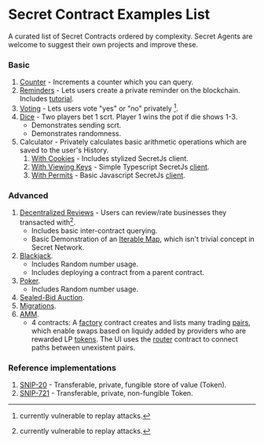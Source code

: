 # Secret Contract Examples List
A curated list of Secret Contracts ordered by complexity. Secret Agents are welcome to suggest their own projects and improve these.

### Basic
1. [Counter](https://github.com/scrtlabs/secret-counter) - Increments a counter which you can query.
2. [Reminders](https://github.com/darwinzer0/secret-contract-tutorials/tree/main/tutorial1/code) - Lets users create a private reminder on the blockchain.
Includes [tutorial](https://learn.figment.io/tutorials/creating-a-secret-contract-from-scratch).
4. [Voting](https://github.com/scrtlabs/SecretSimpleVote) - Lets users vote "yes" or "no" privately [^1]. 
5. [Dice](https://github.com/scrtlabs/SecretDice) - Two players bet 1 scrt. Player 1 wins the pot if die shows 1-3.
   * Demonstrates sending scrt.
   * Demonstrates randomness.
6. Calculator - Privately calculates basic arithmetic operations which are saved to the user's History.
   1. [With Cookies](https://github.com/liorbond/secretnetwork_sec4/tree/master/calc/src) - Includes stylized SecretJs client.
   2. [With Viewing Keys](https://github.com/eladr7/simplecalculator) - Simple Typescript SecretJs [client](https://github.com/eladr7/calculator-client).
   3. [With Permits](https://github.com/eshelB/secret-contract-calculator-with-permits) - Basic Javascript SecretJs [client](https://github.com/eshelB/secret-calculator-frontend).


### Advanced
1. [Decentralized Reviews](https://github.com/eshelB/decure/) - Users can review/rate businesses they transacted with[^1]. 
   * Includes basic inter-contract querying.
   * Basic Demonstration of an [Iterable Map](https://github.com/scrtlabs/secret-toolkit/tree/master/packages/incubator#cashmap), which isn't trivial concept in Secret Network.
2. [Blackjack](https://github.com/scrtlabs/SecretJack).
   * Includes Random number usage.
   * Includes deploying a contract from a parent contract.
3. [Poker](https://github.com/scrtlabs/SecretHoldEm).
   * Includes Random number usage.
4. [Sealed-Bid Auction](https://github.com/baedrik/SCRT-sealed-bid-auction).
5. [Migrations](https://github.com/scrtlabs/secret-migrate-example).
6. [AMM](https://github.com/scrtlabs/SecretSwap). 
   * 4 contracts: A [factory](https://github.com/scrtlabs/SecretSwap/tree/master/contracts/secretswap_factory) contract creates and lists many trading 
   [pairs](https://github.com/scrtlabs/SecretSwap/tree/master/contracts/secretswap_pair), which enable swaps based on liquidy added by providers who are rewarded LP [tokens](https://github.com/scrtlabs/SecretSwap/tree/master/contracts/secretswap_token).
   The UI uses the [router](https://github.com/scrtlabs/SecretSwap/tree/master/contracts/secretswap_router) contract to connect paths between unexistent pairs.

### Reference implementations
1. [SNIP-20](https://github.com/scrtlabs/snip20-reference-impl) - Transferable, private, fungible store of value (Token).
2. [SNIP-721](https://github.com/baedrik/snip721-reference-impl) - Transferable, private, non-fungible Token.

[^1]: currently vulnerable to replay attacks.
